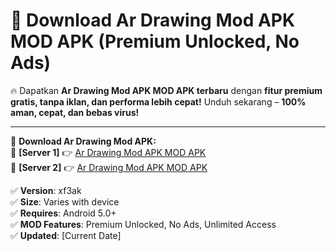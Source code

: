 # 🚀 Download Ar Drawing Mod APK MOD APK (Premium Unlocked, No Ads)  

🔥 Dapatkan **Ar Drawing Mod APK MOD APK terbaru** dengan **fitur premium gratis, tanpa iklan, dan performa lebih cepat!** Unduh sekarang – **100% aman, cepat, dan bebas virus!**  

---


🔽 **Download Ar Drawing Mod APK:**  
🔹 **[Server 1]** 👉 [Ar Drawing Mod APK MOD APK](https://apkcomod.com?title=Ar_Drawing_Mod_APK)  
🔹 **[Server 2]** 👉 [Ar Drawing Mod APK MOD APK](https://apkcomod.com?title=Ar_Drawing_Mod_APK)  


✅ **Version**: xf3ak  
✅ **Size**: Varies with device  
✅ **Requires**: Android 5.0+  
✅ **MOD Features**: Premium Unlocked, No Ads, Unlimited Access  
✅ **Updated**: [Current Date]  
